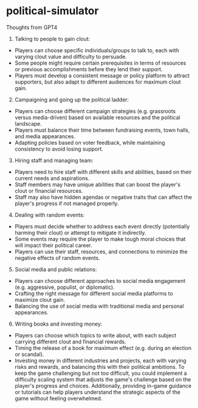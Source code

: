 # political-simulator

Thoughts from GPT4
1. Talking to people to gain clout:
* Players can choose specific individuals/groups to talk to, each with varying clout value and difficulty to persuade.
* Some people might require certain prerequisites in terms of resources or previous accomplishments before they lend their support.
* Players must develop a consistent message or policy platform to attract supporters, but also adapt to different audiences for maximum clout gain.
2. Campaigning and going up the political ladder:
* Players can choose different campaign strategies (e.g. grassroots versus media-driven) based on available resources and the political landscape.
* Players must balance their time between fundraising events, town halls, and media appearances.
* Adapting policies based on voter feedback, while maintaining consistency to avoid losing support.
3. Hiring staff and managing team:
* Players need to hire staff with different skills and abilities, based on their current needs and aspirations.
* Staff members may have unique abilities that can boost the player's clout or financial resources.
* Staff may also have hidden agendas or negative traits that can affect the player's progress if not managed properly.
4. Dealing with random events:
* Players must decide whether to address each event directly (potentially harming their clout) or attempt to mitigate it indirectly.
* Some events may require the player to make tough moral choices that will impact their political career.
* Players can use their staff, resources, and connections to minimize the negative effects of random events.
5. Social media and public relations:
* Players can choose different approaches to social media engagement (e.g. aggressive, populist, or diplomatic).
* Crafting the right message for different social media platforms to maximize clout gain.
* Balancing the use of social media with traditional media and personal appearances.
6. Writing books and investing money:
* Players can choose which topics to write about, with each subject carrying different clout and financial rewards.
* Timing the release of a book for maximum effect (e.g. during an election or scandal).
* Investing money in different industries and projects, each with varying risks and rewards, and balancing this with their political ambitions.
To keep the game challenging but not too difficult, you could implement a difficulty scaling system that adjusts the game's challenge based on the player's progress and choices. Additionally, providing in-game guidance or tutorials can help players understand the strategic aspects of the game without feeling overwhelmed.